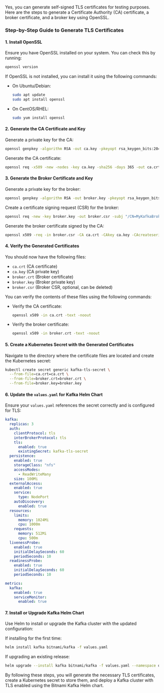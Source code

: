 Yes, you can generate self-signed TLS certificates for testing purposes. Here are the steps to generate a Certificate Authority (CA) certificate, a broker certificate, and a broker key using OpenSSL.

### Step-by-Step Guide to Generate TLS Certificates

#### 1. Install OpenSSL

Ensure you have OpenSSL installed on your system. You can check this by running:

```sh
openssl version
```

If OpenSSL is not installed, you can install it using the following commands:

- On Ubuntu/Debian:

  ```sh
  sudo apt update
  sudo apt install openssl
  ```

- On CentOS/RHEL:

  ```sh
  sudo yum install openssl
  ```

#### 2. Generate the CA Certificate and Key

Generate a private key for the CA:

```sh
openssl genpkey -algorithm RSA -out ca.key -pkeyopt rsa_keygen_bits:2048
```

Generate the CA certificate:

```sh
openssl req -x509 -new -nodes -key ca.key -sha256 -days 365 -out ca.crt -subj "/CN=MyKafkaCA"
```

#### 3. Generate the Broker Certificate and Key

Generate a private key for the broker:

```sh
openssl genpkey -algorithm RSA -out broker.key -pkeyopt rsa_keygen_bits:2048
```

Create a certificate signing request (CSR) for the broker:

```sh
openssl req -new -key broker.key -out broker.csr -subj "/CN=MyKafkaBroker"
```

Generate the broker certificate signed by the CA:

```sh
openssl x509 -req -in broker.csr -CA ca.crt -CAkey ca.key -CAcreateserial -out broker.crt -days 365 -sha256
```

#### 4. Verify the Generated Certificates

You should now have the following files:
- `ca.crt` (CA certificate)
- `ca.key` (CA private key)
- `broker.crt` (Broker certificate)
- `broker.key` (Broker private key)
- `broker.csr` (Broker CSR, optional, can be deleted)

You can verify the contents of these files using the following commands:

- Verify the CA certificate:

  ```sh
  openssl x509 -in ca.crt -text -noout
  ```

- Verify the broker certificate:

  ```sh
  openssl x509 -in broker.crt -text -noout
  ```

#### 5. Create a Kubernetes Secret with the Generated Certificates

Navigate to the directory where the certificate files are located and create the Kubernetes secret:

```sh
kubectl create secret generic kafka-tls-secret \
  --from-file=ca.crt=ca.crt \
  --from-file=broker.crt=broker.crt \
  --from-file=broker.key=broker.key
```

#### 6. Update the `values.yaml` for Kafka Helm Chart

Ensure your `values.yaml` references the secret correctly and is configured for TLS:

```yaml
kafka:
  replicas: 3
  auth:
    clientProtocol: tls
    interBrokerProtocol: tls
    tls:
      enabled: true
      existingSecret: kafka-tls-secret
  persistence:
    enabled: true
    storageClass: "nfs"
    accessModes:
      - ReadWriteMany
    size: 100Mi
  externalAccess:
    enabled: true
    service:
      type: NodePort
    autoDiscovery:
      enabled: true
  resources:
    limits:
      memory: 1024Mi
      cpu: 1000m
    requests:
      memory: 512Mi
      cpu: 500m
  livenessProbe:
    enabled: true
    initialDelaySeconds: 60
    periodSeconds: 10
  readinessProbe:
    enabled: true
    initialDelaySeconds: 60
    periodSeconds: 10

metrics:
  kafka:
    enabled: true
    serviceMonitor:
      enabled: true
```

#### 7. Install or Upgrade Kafka Helm Chart

Use Helm to install or upgrade the Kafka cluster with the updated configuration:

If installing for the first time:

```sh
helm install kafka bitnami/kafka -f values.yaml
```

If upgrading an existing release:

```sh
helm upgrade --install kafka bitnami/kafka -f values.yaml --namespace dev --create-namespace
```

By following these steps, you will generate the necessary TLS certificates, create a Kubernetes secret to store them, and deploy a Kafka cluster with TLS enabled using the Bitnami Kafka Helm chart.